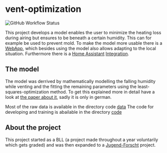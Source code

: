 # vent-optimization
![GitHub Workflow Status](https://img.shields.io/github/actions/workflow/status/HrGaertner/vent-optimization/static-hosting?label=Webapp-hosting&style=for-the-badge)

This project develops a model enables the user to minimize the heating loss during airing but ensures to be beneath a certain humidity. This can for example be used to prevent mold. To make the model more usable there is a [WebApp](https://hrgaertner.github.io/vent-optimization/), which besides using the model also allows adapting to the local situation. Furthermore there is a [Home Assistant](https://home-assistant.io) [Integration](https://github.com/HrGaertner/HA-vent-optimization).

## The model
The model was derrived by mathematically modelling the falling humidity while venting and the fitting the remaining parameters using the least-squares-optimization method. To get this explained more in detail have a look at [the paper about it](https://github.com/HrGaertner/vent-optimization/blob/main/documentation/Paper%20about%20the%20model%20(german).pdf), sadly it is only in german.

Most of the raw data is available in the directory code [data](https://github.com/HrGaertner/vent-optimization/tree/main/data)
The code for developing and training is abailable in the directory [code](https://github.com/HrGaertner/vent-optimization/tree/main/code)


## About the project
This project started as a BLL (a project made throughout a year voluntarily which gets graded) and was then expanded to a [Jugend-Forscht](https://jugend-forscht.de) project.